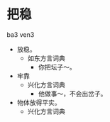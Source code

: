 



# 把稳
ba3 ven3
+ 放稳。
  * 如东方言词典
    - 你把坛子～。
+ 牢靠
  * 兴化方言词典
    - 他做事～，不会出岔子。
+ 物体放得平实。
  * 兴化方言词典
